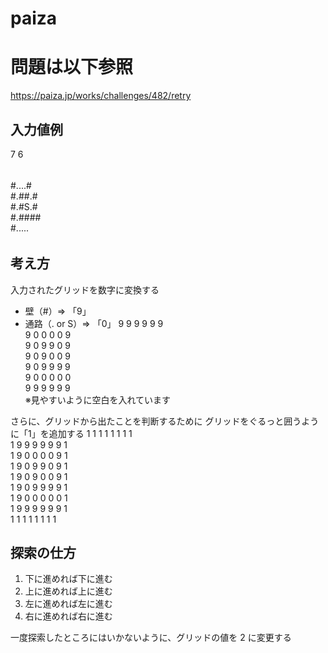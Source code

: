 # paiza

# 問題は以下参照

https://paiza.jp/works/challenges/482/retry

## 入力値例

7 6

######

#....#  
#.##.#  
#.#S.#  
#.####  
#.....

######

## 考え方

入力されたグリッドを数字に変換する

- 壁（#）=> 「9」
- 通路（. or S）=> 「0」
  9 9 9 9 9 9  
  9 0 0 0 0 9  
  9 0 9 9 0 9  
  9 0 9 0 0 9  
  9 0 9 9 9 9  
  9 0 0 0 0 0  
  9 9 9 9 9 9  
  ※見やすいように空白を入れています

さらに、グリッドから出たことを判断するために
グリッドをぐるっと囲うように「1」を追加する
1 1 1 1 1 1 1 1  
1 9 9 9 9 9 9 1  
1 9 0 0 0 0 9 1  
1 9 0 9 9 0 9 1  
1 9 0 9 0 0 9 1  
1 9 0 9 9 9 9 1  
1 9 0 0 0 0 0 1  
1 9 9 9 9 9 9 1  
1 1 1 1 1 1 1 1

## 探索の仕方

1. 下に進めれば下に進む
1. 上に進めれば上に進む
1. 左に進めれば左に進む
1. 右に進めれば右に進む

一度探索したところにはいかないように、グリッドの値を 2 に変更する
